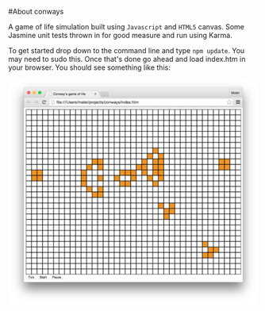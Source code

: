 #About conways

A game of life simulation built using `Javascript` and `HTML5` canvas. Some Jasmine unit tests thrown in for good measure and run using Karma.

To get started drop down to the command line and type `npm update`. You may need to sudo this. Once that's done go ahead and load index.htm in your browser. You should see something like this:

![Conways screenshot](conways.png)
